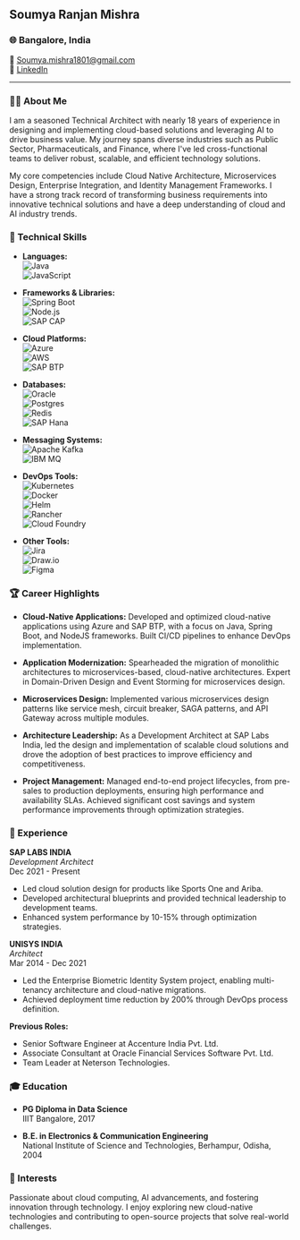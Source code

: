 ## Soumya Ranjan Mishra

### 🌐 Bangalore, India  
📧 [Soumya.mishra1801@gmail.com](mailto:Soumya.mishra1801@gmail.com)  
🔗 [LinkedIn](https://www.linkedin.com/in/soumyamishra2403/)

---

### 👨‍💻 About Me

I am a seasoned Technical Architect with nearly 18 years of experience in designing and implementing cloud-based solutions and leveraging AI to drive business value. My journey spans diverse industries such as Public Sector, Pharmaceuticals, and Finance, where I've led cross-functional teams to deliver robust, scalable, and efficient technology solutions.

My core competencies include Cloud Native Architecture, Microservices Design, Enterprise Integration, and Identity Management Frameworks. I have a strong track record of transforming business requirements into innovative technical solutions and have a deep understanding of cloud and AI industry trends.

### 🔧 Technical Skills

- **Languages:**  
  ![Java](https://img.shields.io/badge/Java-ED8B00?style=for-the-badge&logo=java&logoColor=white)  
  ![JavaScript](https://img.shields.io/badge/JavaScript-F7DF1E?style=for-the-badge&logo=javascript&logoColor=black)

- **Frameworks & Libraries:**  
  ![Spring Boot](https://img.shields.io/badge/Spring%20Boot-6DB33F?style=for-the-badge&logo=spring-boot&logoColor=white)  
  ![Node.js](https://img.shields.io/badge/Node.js-339933?style=for-the-badge&logo=nodedotjs&logoColor=white)  
  ![SAP CAP](https://img.shields.io/badge/SAP%20CAP-0FAAFF?style=for-the-badge&logo=sap&logoColor=white)

- **Cloud Platforms:**  
  ![Azure](https://img.shields.io/badge/Microsoft%20Azure-0089D6?style=for-the-badge&logo=microsoft-azure&logoColor=white)  
  ![AWS](https://img.shields.io/badge/Amazon%20AWS-FF9900?style=for-the-badge&logo=amazon-aws&logoColor=white)  
  ![SAP BTP](https://img.shields.io/badge/SAP%20BTP-0FAAFF?style=for-the-badge&logo=sap&logoColor=white)

- **Databases:**  
  ![Oracle](https://img.shields.io/badge/Oracle-F80000?style=for-the-badge&logo=oracle&logoColor=white)  
  ![Postgres](https://img.shields.io/badge/Postgres-4169E1?style=for-the-badge&logo=postgresql&logoColor=white)  
  ![Redis](https://img.shields.io/badge/Redis-DC382D?style=for-the-badge&logo=redis&logoColor=white)  
  ![SAP Hana](https://img.shields.io/badge/SAP%20Hana-0FAAFF?style=for-the-badge&logo=sap&logoColor=white)

- **Messaging Systems:**  
  ![Apache Kafka](https://img.shields.io/badge/Apache%20Kafka-231F20?style=for-the-badge&logo=apache-kafka&logoColor=white)  
  ![IBM MQ](https://img.shields.io/badge/IBM%20MQ-052FAD?style=for-the-badge&logo=ibm&logoColor=white)

- **DevOps Tools:**  
  ![Kubernetes](https://img.shields.io/badge/Kubernetes-326CE5?style=for-the-badge&logo=kubernetes&logoColor=white)  
  ![Docker](https://img.shields.io/badge/Docker-2496ED?style=for-the-badge&logo=docker&logoColor=white)  
  ![Helm](https://img.shields.io/badge/Helm-0F1689?style=for-the-badge&logo=helm&logoColor=white)  
  ![Rancher](https://img.shields.io/badge/Rancher-0075A8?style=for-the-badge&logo=rancher&logoColor=white)  
  ![Cloud Foundry](https://img.shields.io/badge/Cloud%20Foundry-4285F4?style=for-the-badge&logo=cloudfoundry&logoColor=white)

- **Other Tools:**  
  ![Jira](https://img.shields.io/badge/Jira-0052CC?style=for-the-badge&logo=jira&logoColor=white)  
  ![Draw.io](https://img.shields.io/badge/Draw.io-FF4500?style=for-the-badge&logo=draw-dot-io&logoColor=white)  
  ![Figma](https://img.shields.io/badge/Figma-F24E1E?style=for-the-badge&logo=figma&logoColor=white)

### 🏆 Career Highlights

- **Cloud-Native Applications:** Developed and optimized cloud-native applications using Azure and SAP BTP, with a focus on Java, Spring Boot, and NodeJS frameworks. Built CI/CD pipelines to enhance DevOps implementation.
  
- **Application Modernization:** Spearheaded the migration of monolithic architectures to microservices-based, cloud-native architectures. Expert in Domain-Driven Design and Event Storming for microservices design.

- **Microservices Design:** Implemented various microservices design patterns like service mesh, circuit breaker, SAGA patterns, and API Gateway across multiple modules.

- **Architecture Leadership:** As a Development Architect at SAP Labs India, led the design and implementation of scalable cloud solutions and drove the adoption of best practices to improve efficiency and competitiveness.

- **Project Management:** Managed end-to-end project lifecycles, from pre-sales to production deployments, ensuring high performance and availability SLAs. Achieved significant cost savings and system performance improvements through optimization strategies.

### 🚀 Experience

**SAP LABS INDIA**  
*Development Architect*  
Dec 2021 - Present

- Led cloud solution design for products like Sports One and Ariba.
- Developed architectural blueprints and provided technical leadership to development teams.
- Enhanced system performance by 10-15% through optimization strategies.

**UNISYS INDIA**  
*Architect*  
Mar 2014 - Dec 2021

- Led the Enterprise Biometric Identity System project, enabling multi-tenancy architecture and cloud-native migrations.
- Achieved deployment time reduction by 200% through DevOps process definition.

**Previous Roles:**
- Senior Software Engineer at Accenture India Pvt. Ltd.
- Associate Consultant at Oracle Financial Services Software Pvt. Ltd.
- Team Leader at Neterson Technologies.

### 🎓 Education

- **PG Diploma in Data Science**  
  IIIT Bangalore, 2017

- **B.E. in Electronics & Communication Engineering**  
  National Institute of Science and Technologies, Berhampur, Odisha, 2004

### 🌟 Interests

Passionate about cloud computing, AI advancements, and fostering innovation through technology. I enjoy exploring new cloud-native technologies and contributing to open-source projects that solve real-world challenges.
